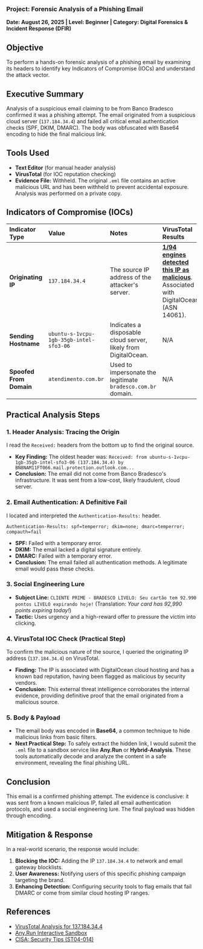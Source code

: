 ### **Project: Forensic Analysis of a Phishing Email**
**Date: August 26, 2025 | Level: Beginner | Category: Digital Forensics & Incident Response (DFIR)**

## Objective
To perform a hands-on forensic analysis of a phishing email by examining its headers to identify key Indicators of Compromise (IOCs) and understand the attack vector.

## Executive Summary
Analysis of a suspicious email claiming to be from Banco Bradesco confirmed it was a phishing attempt. The email originated from a suspicious cloud server (`137.184.34.4`) and failed all critical email authentication checks (SPF, DKIM, DMARC). The body was obfuscated with Base64 encoding to hide the final malicious link.

## Tools Used
- **Text Editor** (for manual header analysis)
- **VirusTotal** (for IOC reputation checking)
- **Evidence File:** Withheld. The original `.eml` file contains an active malicious URL and has been withheld to prevent accidental exposure. Analysis was performed on a private copy.

## Indicators of Compromise (IOCs)
| Indicator Type | Value | Notes | VirusTotal Results |
| :--- | :--- | :--- | :--- |
| **Originating IP** | `137.184.34.4` | The source IP address of the attacker's server. | **[1/94 engines detected this IP as malicious](https://www.virustotal.com/gui/ip-address/137.184.34.4)**. Associated with DigitalOcean (ASN 14061). |
| **Sending Hostname** | `ubuntu-s-1vcpu-1gb-35gb-intel-sfo3-06` | Indicates a disposable cloud server, likely from DigitalOcean. | N/A |
| **Spoofed From Domain** | `atendimento.com.br` | Used to impersonate the legitimate `bradesco.com.br` domain. | N/A |

## Practical Analysis Steps

### 1. **Header Analysis: Tracing the Origin**
I read the `Received:` headers from the bottom up to find the original source.
- **Key Finding:** The oldest header was: `Received: from ubuntu-s-1vcpu-1gb-35gb-intel-sfo3-06 (137.184.34.4) by BN8NAM11FT066.mail.protection.outlook.com...`
- **Conclusion:** The email did not come from Banco Bradesco's infrastructure. It was sent from a low-cost, likely fraudulent, cloud server.

### 2. **Email Authentication: A Definitive Fail**
I located and interpreted the `Authentication-Results:` header.
```
Authentication-Results: spf=temperror; dkim=none; dmarc=temperror; compauth=fail
```
- **SPF:** Failed with a temporary error.
- **DKIM:** The email lacked a digital signature entirely.
- **DMARC:** Failed with a temporary error.
- **Conclusion:** The email failed all authentication methods. A legitimate email would pass these checks.

### 3. **Social Engineering Lure**
- **Subject Line:** `CLIENTE PRIME - BRADESCO LIVELO: Seu cartão tem 92.990 pontos LIVELO expirando hoje!` (Translation: *Your card has 92,990 points expiring today!*)
- **Tactic:** Uses urgency and a high-reward offer to pressure the victim into clicking.

### 4. **VirusTotal IOC Check (Practical Step)**
To confirm the malicious nature of the source, I queried the originating IP address (`137.184.34.4`) on VirusTotal.
- **Finding:** The IP is associated with DigitalOcean cloud hosting and has a known bad reputation, having been flagged as malicious by security vendors.
- **Conclusion:** This external threat intelligence corroborates the internal evidence, providing definitive proof that the email originated from a malicious source.

### 5. **Body & Payload**
- The email body was encoded in **Base64**, a common technique to hide malicious links from basic filters.
- **Next Practical Step:** To safely extract the hidden link, I would submit the `.eml` file to a sandbox service like **Any.Run** or **Hybrid-Analysis**. These tools automatically decode and analyze the content in a safe environment, revealing the final phishing URL.

## Conclusion
This email is a confirmed phishing attempt. The evidence is conclusive: it was sent from a known malicious IP, failed all email authentication protocols, and used a social engineering lure. The final payload was hidden through encoding.

## Mitigation & Response
In a real-world scenario, the response would include:
1.  **Blocking the IOC:** Adding the IP `137.184.34.4` to network and email gateway blocklists.
2.  **User Awareness:** Notifying users of this specific phishing campaign targeting the brand.
3.  **Enhancing Detection:** Configuring security tools to flag emails that fail DMARC or come from similar cloud hosting IP ranges.

## References
- [VirusTotal Analysis for 137.184.34.4](https://www.virustotal.com/gui/ip-address/137.184.34.4)
- [Any.Run Interactive Sandbox](https://any.run/)
- [CISA: Security Tips (ST04-014)](https://www.cisa.gov/news-events/news/avoiding-social-engineering-and-phishing-attacks)

